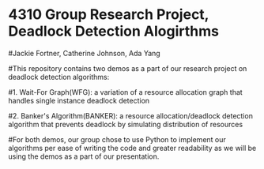 # 4310 Group Research Project, Deadlock Detection Alogirthms
#Jackie Fortner, Catherine Johnson, Ada Yang

#This repository contains two demos as a part of our research project on deadlock detection algorithms:

#1. Wait-For Graph(WFG): a variation of a resource allocation graph that handles single instance deadlock detection

#2. Banker's Algorithm(BANKER): a resource allocation/deadlock detection algorithm that prevents deadlock by simulating distribution of resources

#For both demos, our group chose to use Python to implement our algorithms per ease of writing the code and greater readability as we will be using the demos as a part of our presentation.
